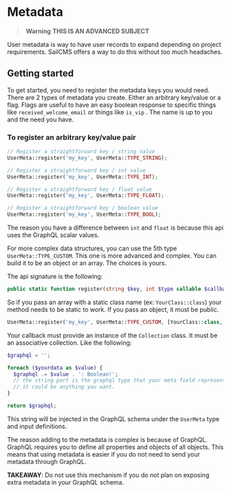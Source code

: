 # Metadata

>️ **Warning** __THIS IS AN ADVANCED SUBJECT__


User metadata is way to have user records to expand depending on project requirements. SailCMS offers a way to do this without too much headaches.



## Getting started

To get started, you need to register the metadata keys you would need. There are 2 types of metadata you create. Either an arbitrary key/value or a flag. Flags are useful to have an easy boolean response to specific things like `received_welcome_email` or things like `is_vip` . The name is up to you and the need you have.



### To register an arbitrary key/value pair

```php
// Register a straightforward key / string value
UserMeta::register('my_key', UserMeta::TYPE_STRING);

// Register a straightforward key / int value
UserMeta::register('my_key', UserMeta::TYPE_INT);

// Register a straightforward key / float value
UserMeta::register('my_key', UserMeta::TYPE_FLOAT);

// Register a straightforward key / boolean value
UserMeta::register('my_key', UserMeta::TYPE_BOOL);
```

The reason you have a difference between `int` and `float` is because this api uses the GraphQL scalar values.



For more complex data structures, you can use the 5th type `UserMeta::TYPE_CUSTOM`. This one is more advanced and complex. You can build it to be an object or an array. The choices is yours.



The api signature is the following:

```php
public static function register(string $key, int $type callable $callback): void
```

So if you pass an array with a static class name (ex: `YourClass::class`) your method needs to be static to work. If you pass an object, it must be public.

```php
UserMeta::register('my_key', UserMeta::TYPE_CUSTOM, [YourClass::class, 'yourMethod']);
```

Your callback must provide an instance of the `Collection` class. It must be an associative collection. Like the following:

```php
$graphql = '';

foreach ($yourdata as $value) {
  $graphql .= $value . ': Boolean!'; 
  // the string part is the graphql type that your meta field represents
  // it could be anything you want.
}

return $graphql;
```

This string will be injected in the GraphQL schema under the `UserMeta` type and input definitions.



The reason adding to the metadata is complex is because of GraphQL. GraphQL requires you to define all properties and objects of all objects. This means that using metadata is easier if you do not need to send your metadata through GraphQL.



__TAKEAWAY__: Do not use this mechanism if you do not plan on exposing extra metadata in your GraphQL schema.
